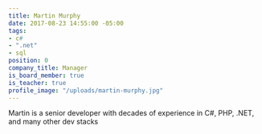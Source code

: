 ```yaml
---
title: Martin Murphy
date: 2017-08-23 14:55:00 -05:00
tags:
- c#
- ".net"
- sql
position: 0
company_title: Manager
is_board_member: true
is_teacher: true
profile_image: "/uploads/martin-murphy.jpg"
---
```


Martin is a senior developer with decades of experience in C#, PHP, .NET, and many other dev stacks